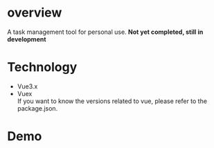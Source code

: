 # overview
A task management tool for personal use.
**Not yet completed, still in development**

# Technology
- Vue3.x
- Vuex<br>
If you want to know the versions related to vue, please refer to the package.json.

# Demo


